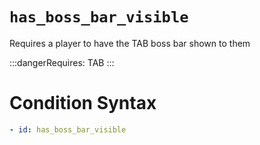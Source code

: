 # `has_boss_bar_visible`

Requires a player to have the TAB boss bar shown to them

:::dangerRequires:
TAB
:::

# Condition Syntax
```yaml
- id: has_boss_bar_visible
```
